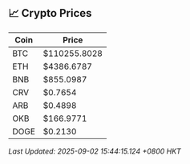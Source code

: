 ## 📈 Crypto Prices

| Coin | Price |
| ---- | ----- |
| BTC | $110255.8028 |
| ETH | $4386.6787 |
| BNB | $855.0987 |
| CRV | $0.7654 |
| ARB | $0.4898 |
| OKB | $166.9771 |
| DOGE | $0.2130 |

_Last Updated: 2025-09-02 15:44:15.124 +0800 HKT_